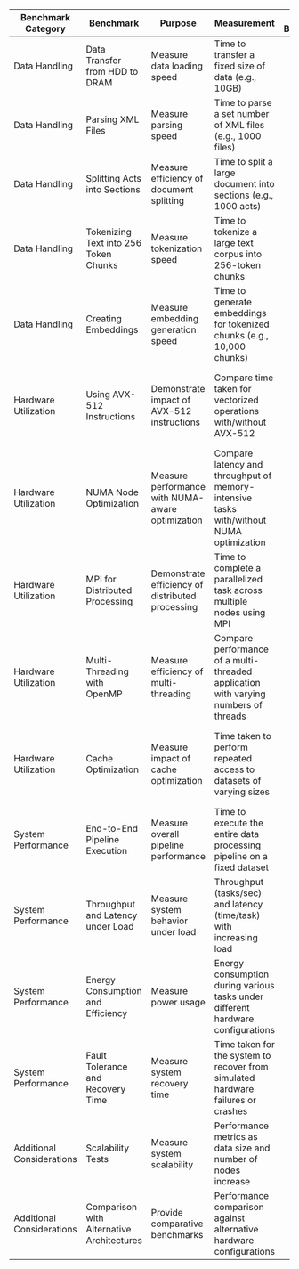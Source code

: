 


| **Benchmark Category** | **Benchmark** | **Purpose** | **Measurement** | **Actual Benchmark** | **How the Test Was Done** | **Notes** |
|------------------------|---------------|-------------|-----------------|----------------------|---------------------------|-----------|
| Data Handling | Data Transfer from HDD to DRAM | Measure data loading speed | Time to transfer a fixed size of data (e.g., 10GB) | | Transferred 10GB from HDD to DRAM using `dd` command | Ensure consistent data size and disk conditions |
| Data Handling | Parsing XML Files | Measure parsing speed | Time to parse a set number of XML files (e.g., 1000 files) | | Used a custom C parser to process 1000 XML files | Use a consistent XML structure for testing |
| Data Handling | Splitting Acts into Sections | Measure efficiency of document splitting | Time to split a large document into sections (e.g., 1000 acts) | | Implemented a section splitter in C, measured time taken | Verify accuracy of splits |
| Data Handling | Tokenizing Text into 256 Token Chunks | Measure tokenization speed | Time to tokenize a large text corpus into 256-token chunks | | Used a tokenization library to split text into 256-token chunks | Ensure uniform text distribution |
| Data Handling | Creating Embeddings | Measure embedding generation speed | Time to generate embeddings for tokenized chunks (e.g., 10,000 chunks) | | Used ONNX Runtime to generate embeddings for tokenized chunks | Record hardware specifications during the test |
| Hardware Utilization | Using AVX-512 Instructions | Demonstrate impact of AVX-512 instructions | Compare time taken for vectorized operations with/without AVX-512 | | Ran vectorized operations with and without AVX-512 instructions | Document CPU capabilities |
| Hardware Utilization | NUMA Node Optimization | Measure performance with NUMA-aware optimization | Compare latency and throughput of memory-intensive tasks with/without NUMA optimization | | Ran memory-intensive tasks with and without NUMA optimizations | Test on multi-socket systems |
| Hardware Utilization | MPI for Distributed Processing | Demonstrate efficiency of distributed processing | Time to complete a parallelized task across multiple nodes using MPI | | Ran a parallelized matrix multiplication task using MPI | Record inter-node communication details |
| Hardware Utilization | Multi-Threading with OpenMP | Measure efficiency of multi-threading | Compare performance of a multi-threaded application with varying numbers of threads | | Implemented multi-threaded sorting using OpenMP, varied thread counts | Adjust thread counts systematically |
| Hardware Utilization | Cache Optimization | Measure impact of cache optimization | Time taken to perform repeated access to datasets of varying sizes | | Ran repeated access benchmarks with datasets sized for L1, L2, and L3 caches | Monitor cache hit/miss rates |
| System Performance | End-to-End Pipeline Execution | Measure overall pipeline performance | Time to execute the entire data processing pipeline on a fixed dataset | | Ran full pipeline from HDD to embedding generation | Ensure pipeline consistency |
| System Performance | Throughput and Latency under Load | Measure system behavior under load | Throughput (tasks/sec) and latency (time/task) with increasing load | | Incrementally increased task load and measured throughput and latency | Monitor system stability |
| System Performance | Energy Consumption and Efficiency | Measure power usage | Energy consumption during various tasks under different hardware configurations | | Used a power meter to measure energy consumption during benchmarks | Record energy metrics systematically |
| System Performance | Fault Tolerance and Recovery Time | Measure system recovery time | Time taken for the system to recover from simulated hardware failures or crashes | | Simulated hardware failures, measured recovery times | Document recovery procedures |
| Additional Considerations | Scalability Tests | Measure system scalability | Performance metrics as data size and number of nodes increase | | Increased data size and node count, measured performance metrics | Evaluate scalability limits |
| Additional Considerations | Comparison with Alternative Architectures | Provide comparative benchmarks | Performance comparison against alternative hardware configurations | | Ran benchmarks on alternative hardware configurations | Ensure hardware variability |
